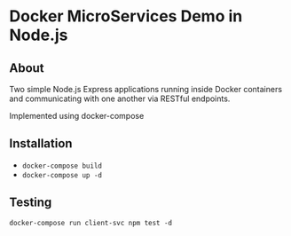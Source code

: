 # Docker MicroServices Demo in Node.js

## About

Two simple Node.js Express applications running inside Docker containers and communicating with one another via RESTful endpoints.

Implemented using docker-compose

## Installation

- `docker-compose build`
- `docker-compose up -d`

## Testing

`docker-compose run client-svc npm test -d`